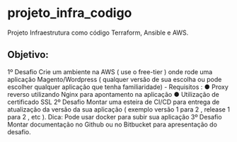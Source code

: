 # projeto_infra_codigo
Projeto Infraestrutura como código Terraform, Ansible e AWS.
## Objetivo:

  1º Desafio
    Crie um ambiente na AWS ( use o free-tier ) onde rode uma aplicação Magento/Wordpress (
    qualquer versão de sua escolha ou pode escolher qualquer aplicação que tenha
    familiaridade) - Requisitos :
      ● Proxy reverso utilizando Nginx para apontamento na aplicação
      ● Utilização de certificado SSL
2º Desafio
  Montar uma esteira de CI/CD para entrega de atualização da versão da sua aplicação (
  exemplo versão 1 para 2 , release 1 para 2 , etc ).
  Dica: Pode usar docker para subir sua aplicação
3º Desafio
  Montar documentação no Github ou no Bitbucket para apresentação do desafio.
